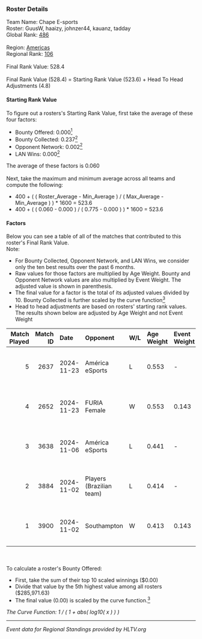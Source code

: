 ### Roster Details<br />
Team Name: Chape E-sports<br />
Roster: GuusW, haaizy, johnzer44, kauanz, tadday<br />
Global Rank: [486](../../standings_global_2025_02_28.md)<br />
<br />
Region: [Americas]( ../../standings_americas_2025_02_28.md)<br />
Regional Rank: [106]( ../../standings_americas_2025_02_28.md)<br />
<br />
Final Rank Value:  528.4<br />
<br />
Final Rank Value (528.4) = Starting Rank Value (523.6) + Head To Head Adjustments (4.8)<br />

#### Starting Rank Value<br />
To figure out a rosters's Starting Rank Value, first take the average of these four factors:<br />
- Bounty Offered: 0.000[<sup>1</sup>](#table2)
- Bounty Collected: 0.237[<sup>2</sup>](#table1)
- Opponent Network: 0.002[<sup>2</sup>](#table1)
- LAN Wins: 0.000[<sup>2</sup>](#table1)

The average of these factors is 0.060<br />
<br />
Next, take the maximum and minimum average across all teams and compute the following:<br />
- 400 + ( ( Roster_Average - Min_Average ) / ( Max_Average - Min_Average ) ) * 1600 = 523.6
- 400 + ( ( 0.060 - 0.000 ) / ( 0.775 - 0.000 ) ) * 1600 = 523.6


#### Factors<br />
Below you can see a table of all of the matches that contributed to this roster's Final Rank Value.<br />
Note:<br />

- For Bounty Collected, Opponent Network, and LAN Wins, we consider only the ten best results over the past 6 months.
- Raw values for those factors are multiplied by Age Weight. Bounty and Opponent Network values are also multiplied by Event Weight. The adjusted value is shown in parenthesis.
- The final value for a factor is the total of its adjusted values divided by 10. Bounty Collected is further scaled by the curve function[<sup>3</sup>](#curveFunction)
- Head to head adjustments are based on rosters' starting rank values. The results shown below are adjusted by Age Weight and not Event Weight
<span id="table1"></span><br />


| Match Played | Match ID | Date       | Opponent                 | W/L | Age Weight | Event Weight | Bounty Collected | Opponent Network | LAN Wins  | H2H Adj. | Roster                                   |
| -: | -: | :- | :- | :- | :- | :- | :- | :- | :- | -: | :- |
|            5 |     2637 | 2024-11-23 | América eSports          | L   | 0.553      | -            | -                | -                | -         |    -7.36 | GuusW, haaizy, johnzer44, kauanz, tadday |
|            4 |     2652 | 2024-11-23 | FURIA Female             | W   | 0.553      | 0.143        | 0.076 (0.006)    | 0.292 (0.023)    | 0 (0.000) |    16.23 | GuusW, haaizy, johnzer44, kauanz, tadday |
|            3 |     3638 | 2024-11-06 | América eSports          | L   | 0.441      | -            | -                | -                | -         |    -5.63 | GuusW, hawk, johnzer44, lkz, tadday      |
|            2 |     3884 | 2024-11-02 | Players (Brazilian team) | L   | 0.414      | -            | -                | -                | -         |    -2.73 | GuusW, hawk, johnzer44, lkz, tadday      |
|            1 |     3900 | 2024-11-02 | Southampton              | W   | 0.413      | 0.143        | 0.000 (0.000)    | 0.032 (0.002)    | 0 (0.000) |     4.31 | GuusW, hawk, johnzer44, lkz, tadday      |

<br />
<span id="table2"></span><br />
To calculate a roster's Bounty Offered:<br />

- First, take the sum of their top 10 scaled winnings ($0.00)
- Divide that value by the 5th highest value among all rosters ($285,971.63)
- The final value (0.00) is scaled by the curve function.[<sup>3</sup>](#curveFunction)

<span id="curveFunction"></span>_The Curve Function: 1 / ( 1 + abs( log10( x ) ) )_<br />

---
_Event data for Regional Standings provided by HLTV.org_<br />

